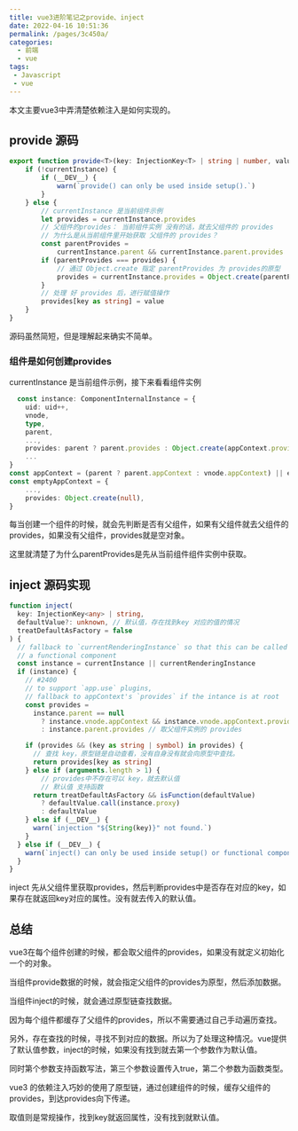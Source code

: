 ```yaml
---
title: vue3进阶笔记之provide、inject
date: 2022-04-16 10:51:36
permalink: /pages/3c450a/
categories:
  - 前端
  - vue
tags:
 - Javascript
 - vue
---
```


本文主要vue3中弄清楚依赖注入是如何实现的。

## provide 源码

```ts
export function provide<T>(key: InjectionKey<T> | string | number, value: T) {
    if (!currentInstance) {
        if (__DEV__) {
            warn(`provide() can only be used inside setup().`)
        }
    } else {
        // currentInstance 是当前组件示例
        let provides = currentInstance.provides
        // 父组件的provides： 当前组件实例 没有的话，就去父组件的 provides
        // 为什么是从当前组件里开始获取 父组件的 provides？
        const parentProvides =
            currentInstance.parent && currentInstance.parent.provides
        if (parentProvides === provides) {
            // 通过 Object.create 指定 parentProvides 为 provides的原型
            provides = currentInstance.provides = Object.create(parentProvides)
        }
        // 处理 好 provides 后，进行赋值操作
        provides[key as string] = value
    }
}
```
源码虽然简短，但是理解起来确实不简单。

### 组件是如何创建provides

currentInstance 是当前组件示例，接下来看看组件实例

```ts
  const instance: ComponentInternalInstance = {
    uid: uid++,
    vnode,
    type,
    parent,
    ...,
    provides: parent ? parent.provides : Object.create(appContext.provides), // 此处很重要
    ...
}
const appContext = (parent ? parent.appContext : vnode.appContext) || emptyAppContext
const emptyAppContext = {
    ...,
    provides: Object.create(null),
}
```
每当创建一个组件的时候，就会先判断是否有父组件，如果有父组件就去父组件的provides，如果没有父组件，provides就是空对象。

这里就清楚了为什么parentProvides是先从当前组件组件实例中获取。

## inject 源码实现

```ts
function inject(
  key: InjectionKey<any> | string,
  defaultValue?: unknown, // 默认值，存在找到key 对应的值的情况
  treatDefaultAsFactory = false
) {
  // fallback to `currentRenderingInstance` so that this can be called in
  // a functional component
  const instance = currentInstance || currentRenderingInstance
  if (instance) {
    // #2400
    // to support `app.use` plugins,
    // fallback to appContext's `provides` if the intance is at root
    const provides =
      instance.parent == null
        ? instance.vnode.appContext && instance.vnode.appContext.provides
        : instance.parent.provides // 取父组件实例的 provides

    if (provides && (key as string | symbol) in provides) {
      // 查找 key，原型链是自动查看，没有自身没有就会向原型中查找。
      return provides[key as string]
    } else if (arguments.length > 1) {
        // provides中不存在可以 key，就去默认值
        // 默认值 支持函数
      return treatDefaultAsFactory && isFunction(defaultValue)
        ? defaultValue.call(instance.proxy)
        : defaultValue
    } else if (__DEV__) {
      warn(`injection "${String(key)}" not found.`)
    }
  } else if (__DEV__) {
    warn(`inject() can only be used inside setup() or functional components.`)
  }
}
```

inject 先从父组件里获取provides，然后判断provides中是否存在对应的key，如果存在就返回key对应的属性。没有就去传入的默认值。

## 总结

vue3在每个组件创建的时候，都会取父组件的provides，如果没有就定义初始化一个的对象。

当组件provide数据的时候，就会指定父组件的provides为原型，然后添加数据。

当组件inject的时候，就会通过原型链查找数据。

因为每个组件都缓存了父组件的provides，所以不需要通过自己手动遍历查找。

另外，存在查找的时候，寻找不到对应的数据。所以为了处理这种情况。vue提供了默认值参数，inject的时候，如果没有找到就去第一个参数作为默认值。

同时第个参数支持函数写法，第三个参数设置传入true，第二个参数为函数类型。

vue3 的依赖注入巧妙的使用了原型链，通过创建组件的时候，缓存父组件的provides，到达provides向下传递。

取值则是常规操作，找到key就返回属性，没有找到就默认值。